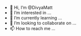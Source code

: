 - 👋 Hi, I’m @DivyaMatt
- 👀 I’m interested in ...
- 🌱 I’m currently learning ...
- 💞️ I’m looking to collaborate on ...
- 📫 How to reach me ...

<!---
DivyaMatt/DivyaMatt is a ✨ special ✨ repository because its `README.md` (this file) appears on your GitHub profile.
You can click the Preview link to take a look at your changes.
--->
